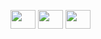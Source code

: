 ##


 <div style="display: inline_block"><br>
   <img align="center" height="30" width="40" src="https://cdn.jsdelivr.net/gh/devicons/devicon/icons/html5/html5-original.svg" />
   <img align="center" height="30" width="40" src="https://cdn.jsdelivr.net/gh/devicons/devicon/icons/css3/css3-original.svg" />
   <img align="center" height="30" width="40" src="https://cdn.jsdelivr.net/gh/devicons/devicon/icons/javascript/javascript-original.svg" /> 
 </div>
  

##

